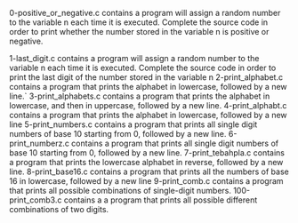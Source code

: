 0-positive_or_negative.c contains a program will assign a random number to the variable n each time it is executed. Complete the source code in order to print whether the number stored in the variable n is positive or negative.

1-last_digit.c contains a  program will assign a random number to the variable n each time it is executed. Complete the source code in order to print the last digit of the number stored in the variable n
2-print_alphabet.c contains a program that prints the alphabet in lowercase, followed by a new line.`
3-print_alphabets.c contains a program that prints the alphabet in lowercase, and then in uppercase, followed by a new line.
4-print_alphabt.c contains a program that prints the alphabet in lowercase, followed by a new line
5-print_numbers.c contains a program that prints all single digit numbers of base 10 starting from 0, followed by a new line.
6-print_numberz.c contains a program that prints all single digit numbers of base 10 starting from 0, followed by a new line.
7-print_tebahpla.c contains a program that prints the lowercase alphabet in reverse, followed by a new line. 
8-print_base16.c contains a  program that prints all the numbers of base 16 in lowercase, followed by a new line
9-print_comb.c contains a program that prints all possible combinations of single-digit numbers.
100-print_comb3.c contains a a program that prints all possible different combinations of two digits.

